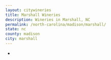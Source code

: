 ```yaml
---
layout: citywineries
title: Marshall Wineries
description: Wineries in Marshall, NC
permalink: /north-carolina/madison/marshall/
state: nc
county: madison
city: marshall
---
```

-
